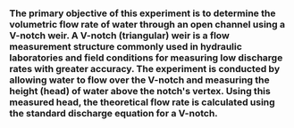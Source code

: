 ### The primary objective of this experiment is to determine the volumetric flow rate of water through an open channel using a V-notch weir. A V-notch (triangular) weir is a flow measurement structure commonly used in hydraulic laboratories and field conditions for measuring low discharge rates with greater accuracy. The experiment is conducted by allowing water to flow over the V-notch and measuring the height (head) of water above the notch's vertex. Using this measured head, the theoretical flow rate is calculated using the standard discharge equation for a V-notch.
